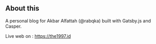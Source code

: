 ## About this

A personal blog for Akbar Alfattah (@rabqka) built with Gatsby.js and Casper.

Live web on : https://the1997.id
